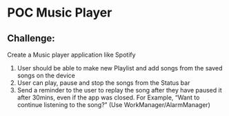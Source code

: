 # POC Music Player
## Challenge:
Create a Music player application like Spotify
1. User should be able to make new Playlist and add songs from the saved songs on the device
2. User can play, pause and stop the songs from the Status bar
3. Send a reminder to the user to replay the song after they have paused it after 30mins, even if the app was closed. For Example, “Want to continue listening to the song?” (Use WorkManager/AlarmManager)
